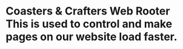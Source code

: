 <h1>Coasters & Crafters Web Rooter<br>This is used to control and make pages on our website load faster.</h1>
